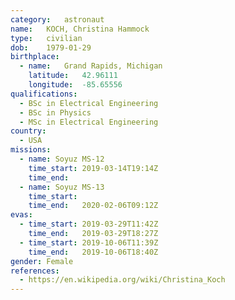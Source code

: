 ```yaml
---
category:	astronaut
name:	KOCH, Christina Hammock
type:	civilian
dob:	1979-01-29
birthplace:
  - name:	Grand Rapids, Michigan
    latitude:	42.96111
    longitude:	-85.65556
qualifications:
  - BSc in Electrical Engineering
  - BSc in Physics 
  - MSc in Electrical Engineering
country:
  - USA
missions:
  - name: Soyuz MS-12
    time_start:	2019-03-14T19:14Z
    time_end:	
  - name: Soyuz MS-13
    time_start:	
    time_end:	2020-02-06T09:12Z
evas:
  - time_start: 2019-03-29T11:42Z
    time_end:   2019-03-29T18:27Z
  - time_start: 2019-10-06T11:39Z
    time_end:   2019-10-06T18:40Z
gender:	Female
references:
  - https://en.wikipedia.org/wiki/Christina_Koch
---
```

